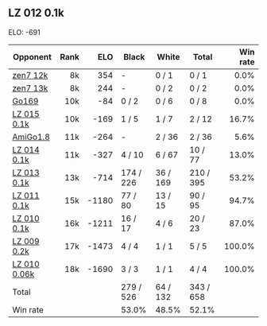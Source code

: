 ## LZ 012 0.1k ##

ELO: -691

Opponent | Rank | ELO | Black | White | Total | Win rate
---------|-----:|----:|-------|-------|-------|-------:
[zen7 12k](zen7%2012k.md) | 8k | 354 | - | 0 / 1 | 0 / 1 | 0.0%
[zen7 13k](zen7%2013k.md) | 8k | 244 | - | 0 / 2 | 0 / 2 | 0.0%
[Go169](Go169.md) | 10k | -84 | 0 / 2 | 0 / 6 | 0 / 8 | 0.0%
[LZ 015 0.1k](LZ%20015%200.1k.md) | 10k | -169 | 1 / 5 | 1 / 7 | 2 / 12 | 16.7%
[AmiGo1.8](AmiGo1.8.md) | 11k | -264 | - | 2 / 36 | 2 / 36 | 5.6%
[LZ 014 0.1k](LZ%20014%200.1k.md) | 11k | -327 | 4 / 10 | 6 / 67 | 10 / 77 | 13.0%
[LZ 013 0.1k](LZ%20013%200.1k.md) | 13k | -714 | 174 / 226 | 36 / 169 | 210 / 395 | 53.2%
[LZ 011 0.1k](LZ%20011%200.1k.md) | 15k | -1180 | 77 / 80 | 13 / 15 | 90 / 95 | 94.7%
[LZ 010 0.1k](LZ%20010%200.1k.md) | 16k | -1211 | 16 / 17 | 4 / 6 | 20 / 23 | 87.0%
[LZ 009 0.2k](LZ%20009%200.2k.md) | 17k | -1473 | 4 / 4 | 1 / 1 | 5 / 5 | 100.0%
[LZ 010 0.06k](LZ%20010%200.06k.md) | 18k | -1690 | 3 / 3 | 1 / 1 | 4 / 4 | 100.0%
Total | | | 279 / 526 | 64 / 132 | 343 / 658 | 
Win rate| | | 53.0% | 48.5% | 52.1% | 
